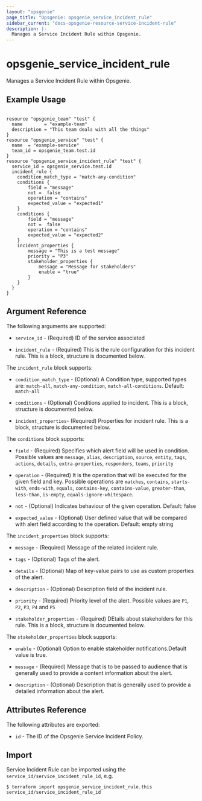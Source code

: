 ```yaml
---
layout: "opsgenie"
page_title: "Opsgenie: opsgenie_service_incident_rule"
sidebar_current: "docs-opsgenie-resource-service-incident-rule"
description: |-
  Manages a Service Incident Rule within Opsgenie.
---
```


# opsgenie\_service\_incident\_rule

Manages a Service Incident Rule within Opsgenie.

## Example Usage

```hcl

resource "opsgenie_team" "test" {
  name        = "example-team"
  description = "This team deals with all the things"
}
resource "opsgenie_service" "test" {
  name  = "example-service"
  team_id = opsgenie_team.test.id
}
resource "opsgenie_service_incident_rule" "test" {
  service_id = opsgenie_service.test.id
  incident_rule {
	condition_match_type = "match-any-condition"
	conditions {
		field = "message"
		not =  false
		operation = "contains"
		expected_value = "expected1"
	}
	conditions {
		field = "message"
		not =  false
		operation = "contains"
		expected_value = "expected2"
	}
	incident_properties {
		message = "This is a test message"
		priority = "P3"
		stakeholder_properties {
			message = "Message for stakeholders"
			enable = "true"
		}
	}
  }
}
```

## Argument Reference

The following arguments are supported:

* `service_id` - (Required) ID of the service associated

* `incident_rule` - (Required) This is the rule configuration for this incident rule. This is a block, structure is documented below.

The `incident_rule` block supports:

* `condition_match_type` - (Optional) A Condition type, supported types are: `match-all`, `match-any-condition`, `match-all-conditions`. Default: `match-all`

* `conditions` - (Optional) Conditions applied to incident. This is a block, structure is documented below.

* `incident_properties`- (Required) Properties for incident rule. This is a block, structure is documented below.


The `conditions` block supports:

* `field` - (Required) Specifies which alert field will be used in condition. Possible values are `message`, `alias`, `description`, `source`, `entity`, `tags`, `actions`, `details`, `extra-properties`, `responders`, `teams`, `priority`

* `operation` - (Required) It is the operation that will be executed for the given field and key. Possible operations are `matches`, `contains`, `starts-with`, `ends-with`, `equals`, `contains-key`, `contains-value`, `greater-than`, `less-than`, `is-empty`, `equals-ignore-whitespace`.

* `not` - (Optional) Indicates behaviour of the given operation. Default: false

* `expected_value` - (Optional) User defined value that will be compared with alert field according to the operation. Default: empty string


The `incident_properties` block supports:

* `message` - (Required) Message of the related incident rule.

* `tags` - (Optional) Tags of the alert.

* `details` - (Optional) Map of key-value pairs to use as custom properties of the alert.

* `description` - (Optional) Description field of the incident rule.

* `priority` - (Required) Priority level of the alert. Possible values are `P1`, `P2`, `P3`, `P4` and `P5`

* `stakeholder_properties` - (Required) DEtails about stakeholders for this rule. This is a block, structure is documented below.


The `stakeholder_properties` block supports:

* `enable` - (Optional) Option to enable stakeholder notifications.Default value is true.

* `message` - (Required) Message that is to be passed to audience that is generally used to provide a content information about the alert.

* `description` - (Optional) Description that is generally used to provide a detailed information about the alert.


## Attributes Reference

The following attributes are exported:

* `id` - The ID of the Opsgenie Service Incident Policy.

## Import

Service Incident Rule can be imported using the `service_id/service_incident_rule_id`, e.g.

`$ terraform import opsgenie_service_incident_rule.this service_id/service_incident_rule_id`
